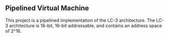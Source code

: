## Pipelined Virtual Machine

This project is a pipelined implementation of the LC-3 architecture.
The LC-3 architecture is 16-bit, 16-bit addressable, and contains an address space of 2^16.
